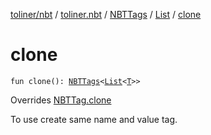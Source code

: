 [toliner/nbt](../../../index.md) / [toliner.nbt](../../index.md) / [NBTTags](../index.md) / [List](index.md) / [clone](./clone.md)

# clone

`fun clone(): `[`NBTTags`](../index.md)`<`[`List`](https://kotlinlang.org/api/latest/jvm/stdlib/kotlin.collections/-list/index.html)`<`[`T`](index.md#T)`>>`

Overrides [NBTTag.clone](../../-n-b-t-tag/clone.md)

To use create same name and value tag.

